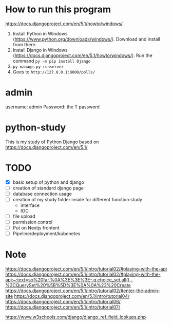 # How to run this program
https://docs.djangoproject.com/en/5.1/howto/windows/

1. Install Python in Windows (https://www.python.org/downloads/windows/).  Download and install from there.
2. Install Django in Windows (https://docs.djangoproject.com/en/5.1/howto/windows/).  Run the command `py -m pip install Django`
3. `py manage.py runserver`
4. Goes to `http://127.0.0.1:8000/polls/`

# admin
username: admin
Password: the T password

# python-study
This is my study of Python Django based on https://docs.djangoproject.com/en/5.1/

# TODO
- [x] basic setup of python and django
- [ ] creation of standard django page
- [ ] database connection usage
- [ ] creation of my study folder inside for different function study
  - interface
  - IOC
- [ ] file upload
- [ ] permission control
- [ ] Put on Nextjs frontent
- [ ] Pipeline/deployment/kubenetes

# Note
https://docs.djangoproject.com/en/5.1/intro/tutorial02/#playing-with-the-api
https://docs.djangoproject.com/en/5.1/intro/tutorial02/#playing-with-the-api:~:text=so%20far.%0A%3E%3E%3E-,q.choice_set.all(),-%3CQuerySet%20%5B%5D%3E%0A%0A%23%20Create
https://docs.djangoproject.com/en/5.1/intro/tutorial02/#enter-the-admin-site
https://docs.djangoproject.com/en/5.1/intro/tutorial04/
https://docs.djangoproject.com/en/5.1/intro/tutorial06/
https://docs.djangoproject.com/en/5.1/intro/tutorial07/

https://www.w3schools.com/django/django_ref_field_lookups.php